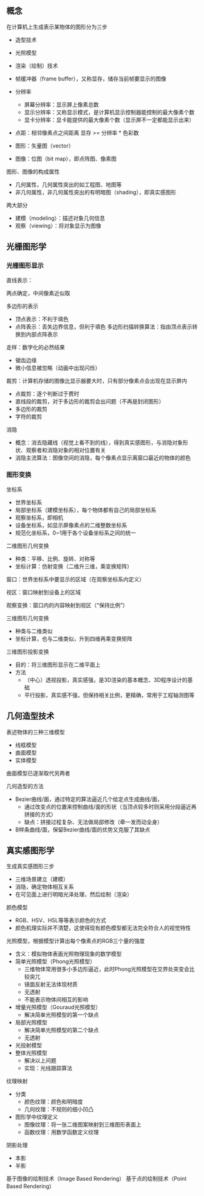 ## 概念 

在计算机上生成表示某物体的图形分为三步
- 造型技术
- 光照模型
- 渲染（绘制）技术

- 帧缓冲器（frame buffer），又称显存，储存当前帧要显示的图像
- 分辨率
  - 屏幕分辨率：显示屏上像素总数
  - 显示分辨率：又称显示模式，是计算机显示控制器能控制的最大像素个数
  - 显卡分辨率：显卡能提供的最大像素个数（显示屏不一定都能显示出来）
- 点距：相邻像素点之间距离
显存 >= 分辨率 * 色彩数 

- 图形：矢量图（vector）
- 图像：位图（bit map），即点阵图、像素图

图形、图像的构成属性
- 几何属性，几何属性突出的如工程图、地图等
- 非几何属性，非几何属性突出的有明暗图（shading），即真实感图形

两大部分
- 建模（modeling）：描述对象几何信息
- 观察（viewing）：将对象显示为图像

## 光栅图形学 

### 光栅图形显示 

直线表示： 

两点确定，中间像素近似取 

多边形的表示
- 顶点表示：不利于填色
- 点阵表示：丢失边界信息，但利于填色
多边形扫描转换算法：指由顶点表示转换到内部点阵表示 

走样：数字化的必然结果
- 锯齿边缘
- 微小信息被忽略（动画中出现闪烁）

裁剪：计算机存储的图像比显示器要大时，只有部分像素点会出现在显示屏内
- 点裁剪：逐个判断过于费时
- 直线段的裁剪，对于多边形的裁剪会出问题（不再是封闭图形）
- 多边形的裁剪
- 字符的裁剪

消隐
- 概念：消去隐藏线（视觉上看不到的线），得到真实感图形，与消隐对象形状、观察者和消隐对象的相对位置有关
- 消隐主流算法：图像空间的消隐，每个像素点显示离窗口最近的物体的颜色

### 图形变换 

坐标系
- 世界坐标系
- 局部坐标系（建模坐标系），每个物体都有自己的局部坐标系
- 观察坐标系，即相机
- 设备坐标系，如显示屏像素点的二维整数坐标系
- 规范化坐标系，0~1用于各个设备坐标系之间的统一

二维图形几何变换
- 种类：平移、比例、旋转、对称等
- 坐标计算：仿射变换（二维升三维，乘变换矩阵）

窗口：世界坐标系中要显示的区域（在观察坐标系内定义） 

视区：窗口映射到设备上的区域 

观察变换：窗口内的内容映射到视区（“保持比例”） 

三维图形几何变换
- 种类与二维类似
- 坐标计算，也与二维类似，升到四维再乘变换矩阵

三维图形投影变换
- 目的：将三维图形显示在二维平面上
- 方法
  - （中心）透视投影，真实感强，是3D渲染的基本概念、3D程序设计的基础
  - 平行投影，真实感不强，但保持相关比例，更精确，常用于工程轴测图等

## 几何造型技术 

表述物体的三种三维模型

- 线框模型
- 曲面模型
- 实体模型

曲面模型已逐渐取代另两者 

几何造型的方法 

- Bezier曲线/面，通过特定的算法逼近几个给定点生成曲线/面，
  - 通过改变点的位置来控制曲线/面的形状（当顶点较多时则采用分段逼近再拼接的方式）
  - 缺点：拼接过程复杂、无法做局部修改（牵一发而动全身）
- B样条曲线/面，保留Bezier曲线/面的优势又克服了其缺点

## 真实感图形学 

生成真实感图形三步

- 三维场景建立（建模）
- 消隐，确定物体相互关系
- 在可见面上进行明暗光泽处理，然后绘制（渲染）

颜色模型

- RGB、HSV、HSL等等表示颜色的方式
- 颜色机理实际并不清楚，这使得现有颜色模型都无法完全符合人的视觉特性

光照模型，根据模型计算出每个像素点的RGB三个量的强度

- 含义：模拟物体表面光照物理现象的数学模型
- 简单光照模型（Phong光照模型）
  - 三维物体常用很多小多边形逼近，此时Phong光照模型在交界处突变会比较突兀
  - 镜面反射无法体现材质
  - 无透射
  - 不能表示物体间相互的影响
- 增量光照模型（Gouraud光照模型）
  - 解决简单光照模型的第一个缺点
- 局部光照模型
  - 解决简单光照模型的第二个缺点
  - 无透射
- 光投射模型
- 整体光照模型
  - 解决以上问题
  - 实现：光线跟踪算法

纹理映射

- 分类
  - 颜色纹理：颜色和明暗度
  - 几何纹理：不规则的细小凹凸
- 图形学中纹理定义
  - 图像纹理：将一张二维图案映射到三维图形表面上
  - 函数纹理：用数学函数定义纹理

阴影处理

- 本影
- 半影

基于图像的绘制技术（Image Based Rendering）
基于点的绘制技术（Point Based Rendering）